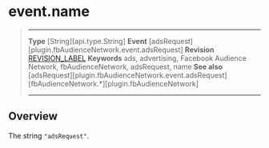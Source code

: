 # event.name

> --------------------- ------------------------------------------------------------------------------------------
> __Type__              [String][api.type.String]
> __Event__             [adsRequest][plugin.fbAudienceNetwork.event.adsRequest]
> __Revision__          [REVISION_LABEL](REVISION_URL)
> __Keywords__          ads, advertising, Facebook Audience Network, fbAudienceNetwork, adsRequest, name
> __See also__			[adsRequest][plugin.fbAudienceNetwork.event.adsRequest]
>						[fbAudienceNetwork.*][plugin.fbAudienceNetwork]
> --------------------- ------------------------------------------------------------------------------------------

## Overview

The string `"adsRequest"`.